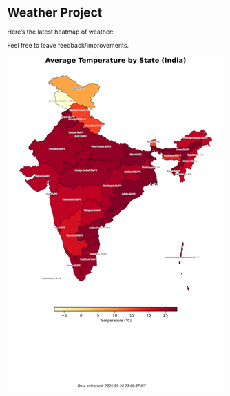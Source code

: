 # Weather Project

Here’s the latest heatmap of weather:

Feel free to leave feedback/improvements.

![India Heatmap](docs/assets/india_heatmap.png?v=DC13BF)
